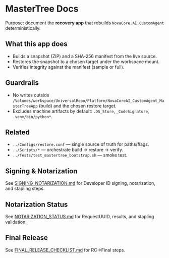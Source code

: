 # MasterTree Docs

Purpose: document the **recovery app** that rebuilds `NovaCore.AI.CustomAgent` deterministically.

## What this app does
- Builds a snapshot (ZIP) and a SHA-256 manifest from the live source.
- Restores the snapshot to a chosen target under the workspace mount.
- Verifies integrity against the manifest (sample or full).

## Guardrails
- No writes outside `/Volumes/workspace/UniversalRepo/Platform/NovaCoreAI_CustomAgent_MasterTreeApp` (build) and the chosen restore target.
- Excludes machine artifacts by default: `.DS_Store`, `_CodeSignature`, `.venv/bin/python*`.

## Related
- `../Configs/restore.conf` — single source of truth for paths/flags.
- `../Scripts/*` — orchestrate build → restore → verify.
- `../Tests/test_mastertree_bootstrap.sh` — smoke test.

## Signing & Notarization
See [SIGNING_NOTARIZATION.md](./SIGNING_NOTARIZATION.md) for Developer ID signing, notarization, and stapling steps.

## Notarization Status
See [NOTARIZATION_STATUS.md](./NOTARIZATION_STATUS.md) for RequestUUID, results, and stapling validation.

## Final Release
See [FINAL_RELEASE_CHECKLIST.md](./FINAL_RELEASE_CHECKLIST.md) for RC→Final steps.
